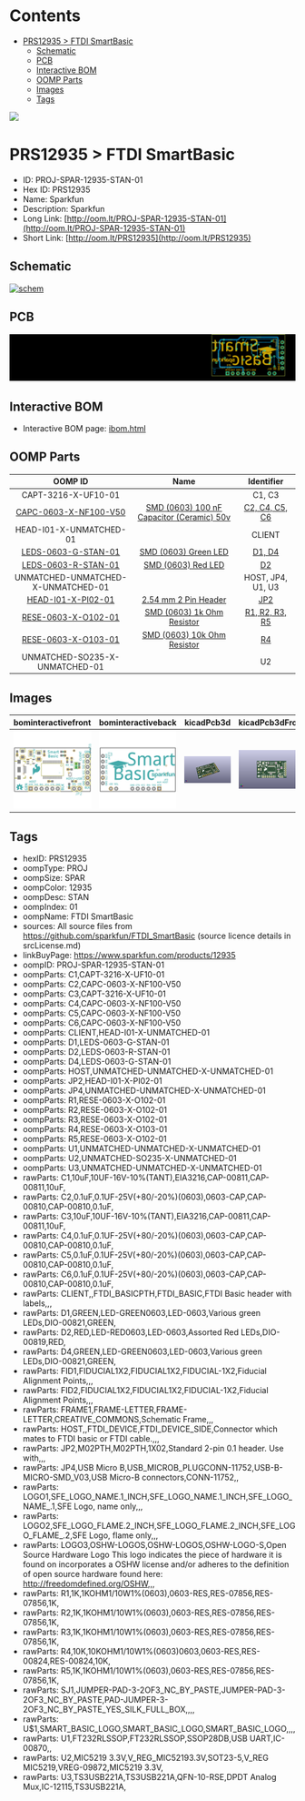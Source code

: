 



Contents
========

* [PRS12935 > FTDI SmartBasic](#prs12935--ftdi-smartbasic)
	* [Schematic](#schematic)
	* [PCB](#pcb)
	* [Interactive BOM](#interactive-bom)
	* [OOMP Parts](#oomp-parts)
	* [Images](#images)
	* [Tags](#tags)
  
![][im]
# PRS12935 > FTDI SmartBasic

- ID: PROJ-SPAR-12935-STAN-01
- Hex ID: PRS12935
- Name: Sparkfun
- Description: Sparkfun
- Long Link: [http://oom.lt/PROJ-SPAR-12935-STAN-01](http://oom.lt/PROJ-SPAR-12935-STAN-01)
- Short Link: [http://oom.lt/PRS12935](http://oom.lt/PRS12935)

## Schematic
  
[![schem](eagleSchemImage.png)](eagleSchemImage.png)
## PCB
  
[![pcb](eagleImage.png)](eagleImage.png)
## Interactive BOM

- Interactive BOM page: [ibom.html](https://htmlpreview.github.io/?https://github.com/oomlout/oomlout_OOMP_projects/blob/main/PROJ-SPAR-12935-STAN-01/kicad/bom/ibom.html)

## OOMP Parts
  

|OOMP ID|Name|Identifier|
| :---: | :---: | :---: |
|CAPT-3216-X-UF10-01||C1, C3|
|[CAPC-0603-X-NF100-V50](https://github.com/oomlout/oomlout_OOMP_parts/tree/main/CAPC-0603-X-NF100-V50/)|[SMD (0603) 100 nF Capacitor (Ceramic) 50v](https://github.com/oomlout/oomlout_OOMP_parts/tree/main/CAPC-0603-X-NF100-V50/)|[C2, C4, C5, C6](https://github.com/oomlout/oomlout_OOMP_parts/tree/main/CAPC-0603-X-NF100-V50/)|
|HEAD-I01-X-UNMATCHED-01||CLIENT|
|[LEDS-0603-G-STAN-01](https://github.com/oomlout/oomlout_OOMP_parts/tree/main/LEDS-0603-G-STAN-01/)|[SMD (0603) Green LED](https://github.com/oomlout/oomlout_OOMP_parts/tree/main/LEDS-0603-G-STAN-01/)|[D1, D4](https://github.com/oomlout/oomlout_OOMP_parts/tree/main/LEDS-0603-G-STAN-01/)|
|[LEDS-0603-R-STAN-01](https://github.com/oomlout/oomlout_OOMP_parts/tree/main/LEDS-0603-R-STAN-01/)|[SMD (0603) Red LED](https://github.com/oomlout/oomlout_OOMP_parts/tree/main/LEDS-0603-R-STAN-01/)|[D2](https://github.com/oomlout/oomlout_OOMP_parts/tree/main/LEDS-0603-R-STAN-01/)|
|UNMATCHED-UNMATCHED-X-UNMATCHED-01||HOST, JP4, U1, U3|
|[HEAD-I01-X-PI02-01](https://github.com/oomlout/oomlout_OOMP_parts/tree/main/HEAD-I01-X-PI02-01/)|[2.54 mm 2 Pin Header](https://github.com/oomlout/oomlout_OOMP_parts/tree/main/HEAD-I01-X-PI02-01/)|[JP2](https://github.com/oomlout/oomlout_OOMP_parts/tree/main/HEAD-I01-X-PI02-01/)|
|[RESE-0603-X-O102-01](https://github.com/oomlout/oomlout_OOMP_parts/tree/main/RESE-0603-X-O102-01/)|[SMD (0603) 1k Ohm Resistor](https://github.com/oomlout/oomlout_OOMP_parts/tree/main/RESE-0603-X-O102-01/)|[R1, R2, R3, R5](https://github.com/oomlout/oomlout_OOMP_parts/tree/main/RESE-0603-X-O102-01/)|
|[RESE-0603-X-O103-01](https://github.com/oomlout/oomlout_OOMP_parts/tree/main/RESE-0603-X-O103-01/)|[SMD (0603) 10k Ohm Resistor](https://github.com/oomlout/oomlout_OOMP_parts/tree/main/RESE-0603-X-O103-01/)|[R4](https://github.com/oomlout/oomlout_OOMP_parts/tree/main/RESE-0603-X-O103-01/)|
|UNMATCHED-SO235-X-UNMATCHED-01||U2|

## Images
  
  

|bominteractivefront|bominteractiveback|kicadPcb3d|kicadPcb3dFront|kicadPcb3dBack|eagleImage|eagleSchemImage|pcbdraw|pcbdrawback|
| :---: | :---: | :---: | :---: | :---: | :---: | :---: | :---: | :---: |
|[![bominteractivefront](bomFront_140.png)](bomFront.png)|[![bominteractiveback](bomBack_140.png)](bomBack.png)|[![kicadPcb3d](kicadPcb3d_140.png)](kicadPcb3d.png)|[![kicadPcb3dFront](kicadPcb3dFront_140.png)](kicadPcb3dFront.png)|[![kicadPcb3dBack](kicadPcb3dBack_140.png)](kicadPcb3dBack.png)|[![eagleImage](eagleImage_140.png)](eagleImage.png)|[![eagleSchemImage](eagleSchemImage_140.png)](eagleSchemImage.png)|[![pcbdraw](pcbdraw_140.png)](pcbdraw.png)|[![pcbdrawback](pcbdrawBack_140.png)](pcbdrawBack.png)|

## Tags

- hexID: PRS12935
- oompType: PROJ
- oompSize: SPAR
- oompColor: 12935
- oompDesc: STAN
- oompIndex: 01
- oompName: FTDI SmartBasic
- sources: All source files from https://github.com/sparkfun/FTDI_SmartBasic (source licence details in srcLicense.md)
- linkBuyPage: https://www.sparkfun.com/products/12935
- oompID: PROJ-SPAR-12935-STAN-01
- oompParts: C1,CAPT-3216-X-UF10-01
- oompParts: C2,CAPC-0603-X-NF100-V50
- oompParts: C3,CAPT-3216-X-UF10-01
- oompParts: C4,CAPC-0603-X-NF100-V50
- oompParts: C5,CAPC-0603-X-NF100-V50
- oompParts: C6,CAPC-0603-X-NF100-V50
- oompParts: CLIENT,HEAD-I01-X-UNMATCHED-01
- oompParts: D1,LEDS-0603-G-STAN-01
- oompParts: D2,LEDS-0603-R-STAN-01
- oompParts: D4,LEDS-0603-G-STAN-01
- oompParts: HOST,UNMATCHED-UNMATCHED-X-UNMATCHED-01
- oompParts: JP2,HEAD-I01-X-PI02-01
- oompParts: JP4,UNMATCHED-UNMATCHED-X-UNMATCHED-01
- oompParts: R1,RESE-0603-X-O102-01
- oompParts: R2,RESE-0603-X-O102-01
- oompParts: R3,RESE-0603-X-O102-01
- oompParts: R4,RESE-0603-X-O103-01
- oompParts: R5,RESE-0603-X-O102-01
- oompParts: U1,UNMATCHED-UNMATCHED-X-UNMATCHED-01
- oompParts: U2,UNMATCHED-SO235-X-UNMATCHED-01
- oompParts: U3,UNMATCHED-UNMATCHED-X-UNMATCHED-01
- rawParts: C1,10uF,10UF-16V-10%(TANT),EIA3216,CAP-00811,CAP-00811,10uF,
- rawParts: C2,0.1uF,0.1UF-25V(+80/-20%)(0603),0603-CAP,CAP-00810,CAP-00810,0.1uF,
- rawParts: C3,10uF,10UF-16V-10%(TANT),EIA3216,CAP-00811,CAP-00811,10uF,
- rawParts: C4,0.1uF,0.1UF-25V(+80/-20%)(0603),0603-CAP,CAP-00810,CAP-00810,0.1uF,
- rawParts: C5,0.1uF,0.1UF-25V(+80/-20%)(0603),0603-CAP,CAP-00810,CAP-00810,0.1uF,
- rawParts: C6,0.1uF,0.1UF-25V(+80/-20%)(0603),0603-CAP,CAP-00810,CAP-00810,0.1uF,
- rawParts: CLIENT,,FTDI_BASICPTH,FTDI_BASIC,FTDI Basic header with labels,,,
- rawParts: D1,GREEN,LED-GREEN0603,LED-0603,Various green LEDs,DIO-00821,GREEN,
- rawParts: D2,RED,LED-RED0603,LED-0603,Assorted Red LEDs,DIO-00819,RED,
- rawParts: D4,GREEN,LED-GREEN0603,LED-0603,Various green LEDs,DIO-00821,GREEN,
- rawParts: FID1,FIDUCIAL1X2,FIDUCIAL1X2,FIDUCIAL-1X2,Fiducial Alignment Points,,,
- rawParts: FID2,FIDUCIAL1X2,FIDUCIAL1X2,FIDUCIAL-1X2,Fiducial Alignment Points,,,
- rawParts: FRAME1,FRAME-LETTER,FRAME-LETTER,CREATIVE_COMMONS,Schematic Frame,,,
- rawParts: HOST,,FTDI_DEVICE,FTDI_DEVICE_SIDE,Connector which mates to FTDI basic or FTDI cable.,,,
- rawParts: JP2,M02PTH,M02PTH,1X02,Standard 2-pin 0.1 header. Use with,,,
- rawParts: JP4,USB Micro B,USB_MICROB_PLUGCONN-11752,USB-B-MICRO-SMD_V03,USB Micro-B connectors,CONN-11752,,
- rawParts: LOGO1,SFE_LOGO_NAME.1_INCH,SFE_LOGO_NAME.1_INCH,SFE_LOGO_NAME_.1,SFE Logo, name only,,,
- rawParts: LOGO2,SFE_LOGO_FLAME.2_INCH,SFE_LOGO_FLAME.2_INCH,SFE_LOGO_FLAME_.2,SFE Logo, flame only,,,
- rawParts: LOGO3,OSHW-LOGOS,OSHW-LOGOS,OSHW-LOGO-S,Open Source Hardware Logo This logo indicates the piece of hardware it is found on incorporates a OSHW license and/or adheres to the definition of open source hardware found here: http://freedomdefined.org/OSHW,,,
- rawParts: R1,1K,1KOHM1/10W1%(0603),0603-RES,RES-07856,RES-07856,1K,
- rawParts: R2,1K,1KOHM1/10W1%(0603),0603-RES,RES-07856,RES-07856,1K,
- rawParts: R3,1K,1KOHM1/10W1%(0603),0603-RES,RES-07856,RES-07856,1K,
- rawParts: R4,10K,10KOHM1/10W1%(0603)0603,0603-RES,RES-00824,RES-00824,10K,
- rawParts: R5,1K,1KOHM1/10W1%(0603),0603-RES,RES-07856,RES-07856,1K,
- rawParts: SJ1,JUMPER-PAD-3-2OF3_NC_BY_PASTE,JUMPER-PAD-3-2OF3_NC_BY_PASTE,PAD-JUMPER-3-2OF3_NC_BY_PASTE_YES_SILK_FULL_BOX,,,,
- rawParts: U$1,SMART_BASIC_LOGO,SMART_BASIC_LOGO,SMART_BASIC_LOGO,,,,
- rawParts: U1,FT232RLSSOP,FT232RLSSOP,SSOP28DB,USB UART,IC-00870,,
- rawParts: U2,MIC5219 3.3V,V_REG_MIC52193.3V,SOT23-5,V_REG MIC5219,VREG-09872,MIC5219 3.3V,
- rawParts: U3,TS3USB221A,TS3USB221A,QFN-10-RSE,DPDT Analog Mux,IC-12115,TS3USB221A,



[im]: kicadPcb3d_450.png
